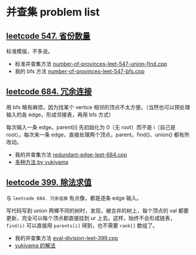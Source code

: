 # 并查集 problem list

## [leetcode 547. 省份数量](https://leetcode.cn/problems/number-of-provinces/)

标准模版，不多说。

- 标准并查集方法 [number-of-provinces-leet-547-union-find.cpp](code/number-of-provinces-leet-547-union-find.cpp)
- 我的 bfs 方法 [number-of-provinces-leet-547-bfs.cpp](code/number-of-provinces-leet-547-bfs.cpp)

## [leetcode 684. 冗余连接](https://leetcode.cn/problems/redundant-connection/)

用 bfs 略有麻烦，因为找某个 vertice 相邻的顶点不太方便。（当然也可以预处理输入的各 edge，形成邻接表，再用 bfs 方式）

每次输入一条 edge。parent[i] 先初始化为 0（无 root）而不是 i（自己是 root）。每次来一条 edge，直接处理两个顶点，parent。find()、union() 都有所改动。

- 我的并查集方法 [redundant-edge-leet-684.cpp](code/redundant-edge-leet-684.cpp)
- [多种方法 by yukiyama](https://leetcode.cn/problems/redundant-connection/solutions/1594870/-by-yukiyama-mlqi/)

## [leetcode 399. 除法求值](https://leetcode.cn/problems/evaluate-division/submissions/)

与 `leetcode 684. 冗余连接` 有点像，都是逐条 edge 输入。

写代码写到 union 两棵不同的树时，发现，被合并的树上，每个顶点的 val 都要更新，完全可以每个顶点都直接挂到 ur 上去。这样，始终不会形成链表，`find(i)` 可以直接用 `parents[i]` 得到，也不需要 `rank[]` 数组了。

- 我的并查集方法 [eval-division-leet-399.cpp](code/eval-division-leet-399.cpp)
- [yukiyama 的解法](https://leetcode.cn/problems/evaluate-division/solutions/1536352/yukiyama-by-yukiyama-geql/)

